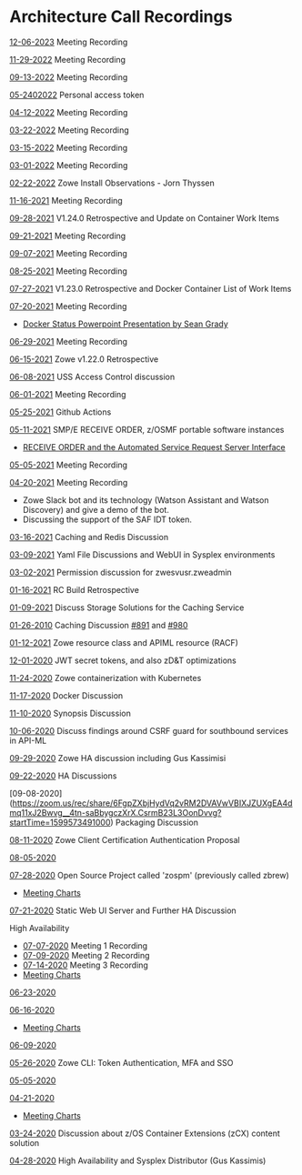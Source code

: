 # Architecture Call Recordings

[12-06-2023](https://zoom.us/rec/share/VE40LR5k5VVhC0BBXUwSn6Eoiaze8sI1Uw52vdiNz3ktjdnYcnFQ34D6a4VIfS0.r46-Maqut4gRPMFg?startTime=1670338452000) Meeting Recording

[11-29-2022](https://zoom.us/rec/share/b9ZHQ_aNZ6XVqBQTi1qRlGGbrgs1ERnKxmxKvz8bD2U424x50FDFYt26dJVXY_Ac.0f9GeQFI_zJJg7hk?startTime=1669733794000) Meeting Recording

[09-13-2022](https://zoom.us/rec/share/G2chaQjpcADJMcRHk2m64x5viqD2yxJltJ491fsnV859ZMKd3WDxHGiZ9L3-rPb6.V_xS9TXYn6kywC_Z?startTime=1663077494000) Meeting Recording
 
[05-2402022](https://zoom.us/rec/share/dman7oe21xaWOPDmi1e3HiGmwKVXkvzWEdie1J59ieE-T9OtFY-mXg6qEab-DwQq.Bxqv9_0B_muo8AIl?startTime=1653400654000) Personal access token

[04-12-2022](https://zoom.us/rec/share/JkVFNli7TmFD6hk57iEYGyi0UC08k8-G6_pkpQ7nn2n64wmwdeQstwMw3fuItyxr.yUroMvEFjfnXWLc6?startTime=1649771886000) Meeting Recording

[03-22-2022](https://zoom.us/rec/share/5jXLvvxJ8w_74Mb6qtRyISYTm1feL1lZJqSMURn7c0OjdhfgtfUr1Geq_YC2Wh6Q.zg5B4QL5ghBoO0Nu?startTime=1647957600000) Meeting Recording

[03-15-2022](https://zoom.us/rec/share/QbyNwtSTWMw9JqEkPb_wH-6OTsO26uYgSEkQ3zw0zsxTiypc2l3muklFB4DIyAg_.AubaypuZXkqukx2z?startTime=1647352646000) Meeting Recording

[03-01-2022](https://zoom.us/rec/share/3QSEEM-uHRo1vTaUyaXr99jVgp08VwUsq_LE73LobIpKmVjgEHRRJh4a73mWSs8K.QHqV47dRSiwIK3ok?startTime=1646146900000) Meeting Recording

[02-22-2022](https://zoom.us/rec/share/JYhisBH2vnVF4vN_NHo8SORqBSEu0mwra3b848xStIIY6Al0k7h6mwlhAr9ZzUM.h4Rez9-y__ddBHDp?startTime=1645541902000) Zowe Install Observations - Jorn Thyssen

[11-16-2021](https://zoom.us/rec/share/vrllhRORHNvh22a023hcJj3xLMMuX1Prq4A3UqK6cRIfLKx2dTStuMNh6hCECg4v.bR3CR5hmAsvsUssf?startTime=1637074422000) Meeting Recording

[09-28-2021](https://zoom.us/rec/share/VIseaKsK4D2IepTAWUpnlGzXoWMSHzIHVgihCXIYYDdGCYXtim8W-LlSjPmaE3yW.Bc8gUZC90GS-SzRi?startTime=1632837317000)  V1.24.0 Retrospective and Update on Container Work Items

[09-21-2021](https://zoom.us/rec/share/Xq-CZjM8VZGJeI24ZcjsCHVeKJo7ZexL5l1Dka1xFI6KZcljtXKh_UIaWPDP0_2a._BYpOC9eEMH8wzOp?startTime=1632232838000) Meeting Recording

[09-07-2021](https://zoom.us/rec/share/NKAsAfIc5dJgVpCVslGPYSMag_DixiLmK7uWH2X3xaWrLDQ3AJS2ARSZg8bisgQG.nZx4DOueotjEJOAa?startTime=1631022782000) Meeting Recording

[08-25-2021](https://zoom.us/rec/share/JwHjLMl20XvYcKB88sG1NOrCucBZ23Sv2TXrZQ4isuqPrimOSB68BF44MTz_Miw.d64pUE2pvd3uJdNe?startTime=1629813350000) Meeting Recording

[07-27-2021](https://zoom.us/rec/share/E0NcNmVQm1GH_ncJ-h_8-27811VRkNu8XEbkE1-wEEJHDeuB_Y_nY6lkwkgrDqIQ.MzY8rlgY6-mAB3Aw?startTime=1627394413000) V1.23.0 Retrospective and Docker Container List of Work Items

[07-20-2021](https://zoom.us/rec/share/iKM-YhYmnHWVhijVR6DJqRXHC5lB3zNQxO9mP0-Wxk4VC7x9eCq2ZTbE9uNhmMG2.FtYQxKQ7XLACAN25?startTime=1626789391000) Meeting Recording
- [Docker Status Powerpoint Presentation by Sean Grady](https://github.com/zowe/community/blob/master/Project%20Management/Architecture%20Call/Charts/Docker_Status_July20.pdf)

[06-29-2021](https://zoom.us/rec/share/Y02FJgLxLavuBYquWtVusR6hxxyNS5V1OyGNk6R8X11EOre7QD1axn1XgTh1NwGP.yGyLmcXvNyOfKnTI?startTime=1624975205000) Meeting Recording

[06-15-2021](https://zoom.us/rec/share/XUwKBPkgQWdd-phYuCqM1Bj0_doUJogvd1VZwXou8oM-EW1MjZhpBzVjcmQm6Hjg.jyS8lUn20HTMrFcy?startTime=1623765290000) Zowe v1.22.0 Retrospective

[06-08-2021](https://zoom.us/rec/share/2xzrTqs3GPb6VoQ01owzC9OVy6jZCfolsSjP4_0I_eP7m3-9hRTDewI8Au7D7lM.JpQFWuCgA1p5XtAY?startTime=1623160704000) USS Access Control discussion

[06-01-2021](https://zoom.us/rec/share/5ZR8suaNKKAHha1a4hpS-G-QnLVat7FSORN4curmx1fwBbHtLSJYSKg415JgzBcP.uXkmWky8by0_S8yV?startTime=1622555695000) Meeting Recording

[05-25-2021](https://zoom.us/rec/share/it6TDct-KYOfsbM81boOr50CNLYSFdVY-wgxnSAHHYOAu0lxHqw4RlEX4G4FHu5o.WrijMCbCcQudXZG0?startTime=1621950960000) Github Actions

[05-11-2021](https://zoom.us/rec/share/ilTMfJYuFdqtY7gFcRiyWWxZts5bbBWYN3I1aik_VRB77C6hBPSCbKo0OTNk_UdQ.JpK50uFk3BUrq_i4?startTime=1620741260000) SMP/E RECEIVE ORDER, z/OSMF portable software instances
- [RECEIVE ORDER and the Automated Service Request Server Interface](https://github.com/zowe/community/blob/master/Project%20Management/Architecture%20Call/Charts/SMPE%20ReceiveOrder%20ServerInterface.pdf)

[05-05-2021](https://zoom.us/rec/share/IhaHsq_MumVcmqhqfYIx7tJu-vHHLLXQV-sq2aPVocxES40MFb6Xn7WP26CZNtd6.UH2xedMj8Hxlithk?startTime=1620136775000) Meeting Recording

[04-20-2021](https://zoom.us/rec/share/4RQrzsRPqAA2cjUhWf7MFHOdka7lu_qi9uuQA46jEgZ6glqDZwBC_PX32kEdJWFk.22uKwi0tkuZPVA23?startTime=1618926952000) Meeting Recording
- Zowe Slack bot and its technology (Watson Assistant and Watson Discovery) and give a demo of the bot.
- Discussing the support of the SAF IDT token.

[03-16-2021](https://zoom.us/rec/share/vyHSxX-bSM7Q9vtdxiVK7H-_4PyOIcetW78LImyuBkvB3AIQCyKnmsqM8W-vqWcs.3lUMvyEY9AyceyTX?startTime=1615903089000) Caching and Redis Discussion

[03-09-2021](https://zoom.us/rec/share/UURHgWSYqPQfdgETz00JS95JOhH_BmLsMqe-6EmNkRNgIC-CIcs3zsjHkXd9eWE7.qffVFIjCIfSV8fBL?startTime=1615301831000) Yaml File Discussions and WebUI in Sysplex environments

[03-02-2021](https://zoom.us/rec/share/Bbc-A7NnAwZc7h2nvQ1e1ImdOAPQLDNwCsOtsTRiroVz0bclXoChh3y-ROObgCct.jDSbqqHzp0Nh7zLe?startTime=1614697001000) Permission discussion for zwesvusr.zweadmin

[01-16-2021](https://zoom.us/rec/share/mpdc34N5TKRgnUoXcSnEzgq6CdgwoyRPR_3vmPF0eHAwhPP-6NwQPONRgHl6i-I0.GCEjy1olevo7vpaa?startTime=1613487506000) RC Build Retrospective

[01-09-2021](https://zoom.us/rec/share/IqmptcBSsfzHLQJO-U-KzKP_DrhNGF6ZIpM4VIJgqwjvMvH_TNUWtgWwdjRRMCs.16dwbN0banpLoadc?startTime=1612882853000) Discuss Storage Solutions for the Caching Service

[01-26-2010](https://zoom.us/rec/share/iI50EXYc7aos8pYYJnN2_29n_axwcORNdbgCSbX0Qqn1ksRM_j_G51SXlGriiXXf._JS0A2TJVxgw2fJS?startTime=1611673119000) Caching Discussion [#891](https://github.com/zowe/api-layer/issues/891) and [#980](https://github.com/zowe/api-layer/issues/980)

[01-12-2021](https://zoom.us/rec/share/0JIaUHEqlNiLXLkp4rjkrMRxACdxzK6Tyf8lRdtygHJGxtobu0-p3nuTPMAjtZwT.C9jkOmLNIZaX6YgA?startTime=1610463332000) Zowe resource class and APIML resource (RACF)

[12-01-2020](https://zoom.us/rec/share/NMjyY2j62xXfWJRIi1HQ0rT-1bhc_aiQqJdZbwJV2FmAjJwccJy8zh1jCriWolsL.tS0-zRGwtE6nkzPd?startTime=1606834361000) JWT secret tokens, and also zD&T optimizations

[11-24-2020](https://zoom.us/rec/share/vaNS_XGUxQ1GDeCY3B0tjn__9OprCpbQimLESCTMT1njBgcsQCU7k-WauGhedz_A.LxG-0hAh1q5sFOlA?startTime=1606229998000) Zowe containerization with Kubernetes

[11-17-2020](https://zoom.us/rec/share/kCNJMnKTu5fGzy--5PWxOq8TDtl6q2CZYk4UU6WTnkjZmNnmv0GeK7S1Jf3MXOpP.NZYO4QQ8uEyR1luD?startTime=1605624859000) Docker Discussion

[11-10-2020](https://zoom.us/rec/share/J0_AraxEr7b5vVz7KhByi1nrfG31l05plw_FFhCEsx9U7Puzmt_-DjK95UUFMVMm.hhczHEeFf2IsQv4q?startTime=1605020174000) Synopsis Discussion

[10-06-2020](https://zoom.us/rec/share/jlMMLT0wNsBYGuoEJlccoUL9F66MQpO2d2nztGJXUucOVb55ObejF8vzk36avxhE.iiJ2AYnc_xa1-21Q?startTime=1601992789000) Discuss findings around CSRF guard for southbound services in API-ML

[09-29-2020](https://zoom.us/rec/share/iwX_dJo8D6R1B4vubpGxQB9HCQEIvqkvSVmahCwzAKBhjFI_I1_ycTJ-ObDOtwtd.dloICZoRO1SvjdXb?startTime=1601388044000) Zowe HA discussion including Gus Kassimisi

[09-22-2020](https://zoom.us/rec/share/9TGJieu52xTzmlqA7PpjTtVy9XUpjrmBvJVBaM9c0jQlAddZ85pZvwhKyxwR9AZI.rHGHVox69WC7pi0O?startTime=1600783080000) HA Discussions

[09-08-2020] (https://zoom.us/rec/share/6FgpZXbjHydVq2vRM2DVAVwVBIXJZUXgEA4dmq11xJ2Bwvg__4tn-saBbygczXrX.CsrmB23L3OonDvvg?startTime=1599573491000) Packaging Discussion

[08-11-2020](https://zoom.us/rec/share/4Jx5E7Ds60xIfqvK7Hr2RL9wMoW5aaa80XQf-qJcmkwerbgRRxeBjNq3UdMI48sL?startTime=1597154563000) Zowe Client Certification Authentication Proposal

[08-05-2020](https://zoom.us/rec/share/y516Aa2vzUZOWp2cy2zNa_Z8Ja68aaa8gHJPrvBfnhxt7AZTZoLfA_cWS6r3Brt5?startTime=1596549937000)

[07-28-2020](https://zoom.us/rec/share/tZdvCOmt9mlIbtKU9FyCYqs9DN3DT6a8gXUW_qFfyU7xK1LJPOPt9RLsAs1PlqN2?startTime=1595944958000) Open Source Project called 'zospm' (previously called zbrew)
- [Meeting Charts](https://github.com/zowe/community/blob/master/Project%20Management/Architecture%20Call/Charts/zospm-and-zowe.pptx)

[07-21-2020](https://zoom.us/rec/share/5-1qC-yv11JOXNLr2X7RBLYuTpm8aaa80Cga8vUKmEy42r3doBRQx1gx-Y3CXMqC?startTime=1595340036000) Static Web UI Server and Further HA Discussion

High Availability
- [07-07-2020](https://zoom.us/rec/share/9fxRfrXL-2RLWpHVs2T0YIAnGZy6X6a8hiQa_qZYyUucfbt4KR_JGhQ2PdpFviCi?startTime=1594130496000) Meeting 1 Recording
- [07-09-2020](https://zoom.us/rec/share/3pdQL7Xp5mlLG431wWzdBrR4D7rfT6a81iZI-fEMnxvt4jmapyjXt8V3ETVs7wcW?startTime=1594307213000) Meeting 2 Recording
- [07-14-2020](https://zoom.us/rec/share/4PNtCJKo00VJQNKKxkvtV6t5AqLhaaa8h3UX-acPmBzPx_VsSv61RuxTLwPPj876?startTime=1594737309000) Meeting 3 Recording
- [Meeting Charts](https://github.com/zowe/community/blob/master/Project%20Management/Architecture%20Call/Charts/2020PI3%20-%20high%20availability.key)

[06-23-2020](https://zoom.us/rec/share/wudafrHcyX1JXLfxzljcUJYaIK_gT6a82iNP_qVfy09s6UgsKSi1LQ3o-wAhEp9O?startTime=1592921131000)

[06-16-2020](https://zoom.us/rec/share/7MhQcLvv8V5IGJHCymPdZ4sLAtjeT6a8hiMdqKVYyUoo5AGbMiZHO1tYYlGFzAQ?startTime=1592316121000)
- [Meeting Charts](https://github.com/zowe/community/blob/master/Project%20Management/Architecture%20Call/Charts/Extending.Zowe.Lifecycle.pptx)

[06-09-2020](https://zoom.us/rec/share/6496Hqmqzj5IHavhz03laJ8wBbvoT6a8gyYX-fALn04-7vPn0zV88Q5D9E2ic5fK?startTime=1591711371000)

[05-26-2020](https://zoom.us/rec/share/ptRKAZrf5F5JY9bDsE6PS5MzEoHOeaa82ncc-KcOmUbqzZBbNmNyCPTRkCbuPTa0?startTime=1590502013000) Zowe CLI: Token Authentication, MFA and SSO

[05-05-2020](https://zoom.us/rec/share/38cqJOzB6WVJQc_MzEvdHf4jIoCmaaa80SIdqfFcxE9cM5uBCXU3UAacBgt3a1t9?startTime=1588687390000)

[04-21-2020](https://zoom.us/rec/share/4OFWIb23tW5LEoGUtmPlAoclRL3oaaa81iNN-PUEykrizPZcjwf-FC7xRSTruS7Q?startTime=1587477797000)
- [Meeting Charts](https://github.com/zowe/community/blob/master/Project%20Management/Architecture%20Call/Charts/Session-26069-Sysplex.pdf)


[03-24-2020](https://zoom.us/rec/share/3ZBuHrr5z2pOQJ3wsGaEZr46P47eT6a8hydN-PJbzR02aQLZH6I-2og2vLFb7QRP?startTime=1585058505000) Discussion about z/OS Container Extensions (zCX) content solution

[04-28-2020](https://zoom.us/rec/share/4p1fNLDXyzlITdbD-VvuQJEiDqraeaa8gXBM8qVbn0jFhvEAJ3roiRYF4AkkWwj6 ) High Availability and Sysplex Distributor (Gus Kassimis)
